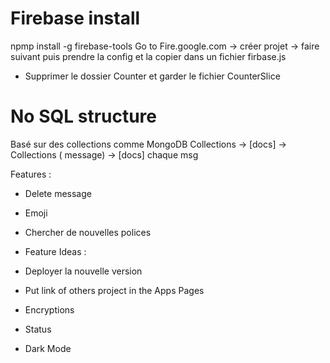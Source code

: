 # Firebase install

npmp install -g firebase-tools
Go to Fire.google.com -> créer projet -> faire suivant puis prendre la config et la copier dans un fichier firbase.js

- Supprimer le dossier Counter et garder le fichier CounterSlice

# No SQL structure

Basé sur des collections comme MongoDB
Collections -> [docs] -> Collections ( message) -> [docs] chaque msg

Features :

- Delete message
- Emoji
- Chercher de nouvelles polices

- Feature Ideas :

- Deployer la nouvelle version
- Put link of others project in the Apps Pages
- Encryptions
- Status
- Dark Mode

